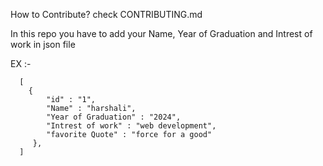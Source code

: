 How to Contribute? check CONTRIBUTING.md

In this repo you have to add your Name, Year of Graduation and Intrest of work in json file

EX :-


      [
        {
            "id" : "1",
            "Name" : "harshali",
            "Year of Graduation" : "2024",
            "Intrest of work" : "web development",
            "favorite Quote" : "force for a good"
         },
      ]
